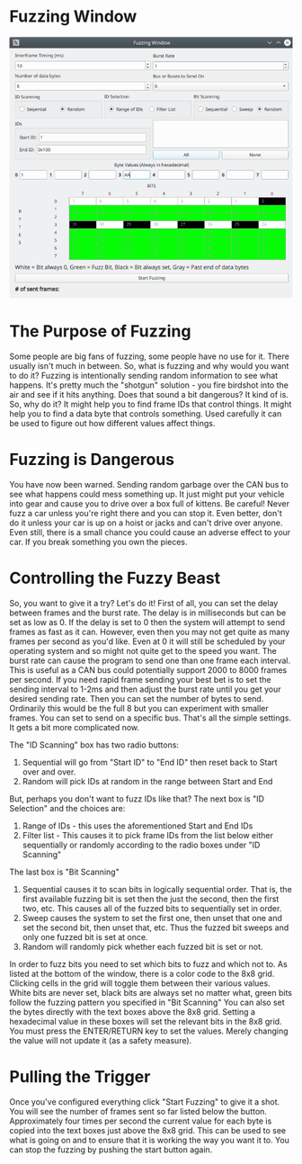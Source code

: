 Fuzzing Window
===============

![Fuzzing Window](./images/FuzzingWindow.png)


The Purpose of Fuzzing
======================

Some people are big fans of fuzzing, some people have no use for it. There usually isn't much in between. So, what is fuzzing and why would you want to do it? Fuzzing is intentionally sending random information to see what happens. It's pretty much the "shotgun" solution - you fire birdshot into the air and see if it hits anything. Does that sound a bit dangerous? It kind of is. So, why do it? It might help you to find frame IDs that control things. It might help you to find a data byte that controls something. Used carefully it can be used to figure out how different values affect things.


Fuzzing is Dangerous
====================
You have now been warned. Sending random garbage over the CAN bus to see what happens could mess something up. It just might put your vehicle into gear and cause you to drive over a box full of kittens. Be careful! Never fuzz a car unless you're right there and you can stop it. Even better, don't do it unless your car is up on a hoist or jacks and can't drive over anyone. Even still, there is a small chance you could cause an adverse effect to your car. If you break something you own the pieces.

Controlling the Fuzzy Beast
===========================

So, you want to give it a try? Let's do it! First of all, you can set the delay between frames and the burst rate. The delay is in milliseconds but can be set as low as 0. If the delay is set to 0 then the system will attempt to send frames as fast as it can. However, even then you may not get quite as many frames per second as you'd like. Even at 0 it will still be scheduled by your operating system and so might not quite get to the speed you want. The burst rate can cause the program to send one than one frame each interval. This is useful as a CAN bus could potentially support 2000 to 8000 frames per second. If you need rapid frame sending your best bet is to set the sending interval to 1-2ms and then adjust the burst
rate until you get your desired sending rate. Then you can set the number of bytes to send. Ordinarily this would be the full 8 but you can experiment with smaller frames. You can set to send on a specific bus. That's all the simple settings. It gets a bit more complicated now.

The "ID Scanning" box has two radio buttons:

1. Sequential will go from "Start ID" to "End ID" then reset back to Start over and over.
2. Random will pick IDs at random in the range between Start and End

But, perhaps you don't want to fuzz IDs like that? The next box is "ID Selection" and the choices are:

1. Range of IDs - this uses the aforementioned Start and End IDs
2. Filter list - This causes it to pick frame IDs from the list below either sequentially or randomly according to the radio boxes under "ID Scanning"

The last box is "Bit Scanning"

1. Sequential causes it to scan bits in logically sequential order. That is, the first available fuzzing bit is set then the just the second, then the first two, etc. This causes all of the fuzzed bits to sequentially set in order.
2. Sweep causes the system to set the first one, then unset that one and set the second bit, then unset that, etc. Thus the fuzzed bit sweeps and only one fuzzed bit is set at once.
3. Random will randomly pick whether each fuzzed bit is set or not.

In order to fuzz bits you need to set which bits to fuzz and which not to. As listed at the bottom of the window, there is a color code to the 8x8 grid. Clicking cells in the grid will toggle them between their various values. White bits are never set, black bits are always set no matter what, green bits follow the fuzzing pattern you specified in "Bit Scanning" You can also set the bytes directly with the text boxes above the 8x8 grid. Setting a hexadecimal value in these
boxes will set the relevant bits in the 8x8 grid. You must press the ENTER/RETURN key to set the values. Merely changing the value will not update it (as a safety measure).

Pulling the Trigger
===================

Once you've configured everything click "Start Fuzzing" to give it a shot. You will see the number of frames sent so far listed below the button. Approximately four times per second the current value for each byte is copied into the text boxes just above the 8x8 grid. This can be used to see what is going on and to ensure that it is working the way you want it to. You can stop the fuzzing by pushing the start button again.
